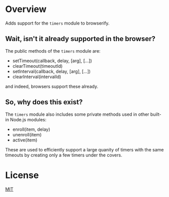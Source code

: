 # Overview

Adds support for the `timers` module to browserify.

## Wait, isn't it already supported in the browser?

The public methods of the `timers` module are:

* setTimeout(callback, delay, [arg], [...])
* clearTimeout(timeoutId)
* setInterval(callback, delay, [arg], [...])
* clearInterval(intervalId)

and indeed, browsers support these already.

## So, why does this exist?

The `timers` module also includes some private methods used in other built-in
Node.js modules:

* enroll(item, delay)
* unenroll(item)
* active(item)

These are used to efficiently support a large quanity of timers with the same
timeouts by creating only a few timers under the covers.

# License

[MIT](http://jryans.mit-license.org/)
